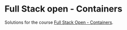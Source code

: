 # Full Stack open - Containers

Solutions for the course [Full Stack Open - Containers](https://fullstackopen.com/en/part12 "Full Stack Open - Containers").

